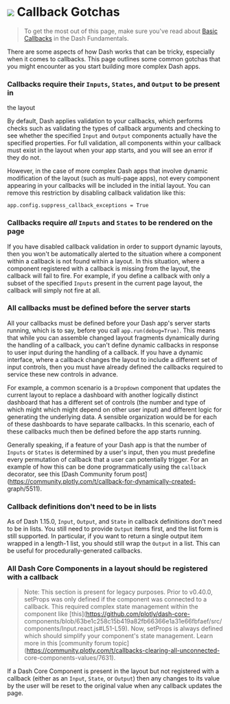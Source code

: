# ![](/assets/images/language_icons/python_50px.svg) Callback Gotchas

> To get the most out of this page, make sure you've read about [Basic
> Callbacks](/basic-callbacks) in the Dash Fundamentals.

There are some aspects of how Dash works that can be tricky, especially when
it comes to callbacks. This page outlines some common gotchas that you might
encounter as you start building more complex Dash apps.

### Callbacks require their `Inputs`, `States`, and `Output` to be present in
the layout

By default, Dash applies validation to your callbacks, which performs checks
such as validating the types of callback arguments and checking to see whether
the specified `Input` and `Output` components actually have the specified
properties. For full validation, all components within your callback must
exist in the layout when your app starts, and you will see an error if they do
not.

However, in the case of more complex Dash apps that involve dynamic
modification of the layout (such as multi-page apps), not every component
appearing in your callbacks will be included in the initial layout. You can
remove this restriction by disabling callback validation like this:

    
    
    app.config.suppress_callback_exceptions = True

### Callbacks require _all_ `Inputs` and `States` to be rendered on the page

If you have disabled callback validation in order to support dynamic layouts,
then you won't be automatically alerted to the situation where a component
within a callback is not found within a layout. In this situation, where a
component registered with a callback is missing from the layout, the callback
will fail to fire. For example, if you define a callback with only a subset of
the specified `Inputs` present in the current page layout, the callback will
simply not fire at all.

### All callbacks must be defined before the server starts

All your callbacks must be defined before your Dash app's server starts
running, which is to say, before you call `app.run(debug=True)`. This means
that while you can assemble changed layout fragments dynamically during the
handling of a callback, you can't define dynamic callbacks in response to user
input during the handling of a callback. If you have a dynamic interface,
where a callback changes the layout to include a different set of input
controls, then you must have already defined the callbacks required to service
these new controls in advance.

For example, a common scenario is a `Dropdown` component that updates the
current layout to replace a dashboard with another logically distinct
dashboard that has a different set of controls (the number and type of which
might which might depend on other user input) and different logic for
generating the underlying data. A sensible organization would be for each of
these dashboards to have separate callbacks. In this scenario, each of these
callbacks much then be defined before the app starts running.

Generally speaking, if a feature of your Dash app is that the number of
`Inputs` or `States` is determined by a user's input, then you must predefine
every permutation of callback that a user can potentially trigger. For an
example of how this can be done programmatically using the `callback`
decorator, see this [Dash Community forum
post](https://community.plotly.com/t/callback-for-dynamically-created-
graph/5511).

### Callback definitions don't need to be in lists

As of Dash 1.15.0, `Input`, `Output`, and `State` in callback definitions
don't need to be in lists. You still need to provide `Output` items first, and
the list form is still supported. In particular, if you want to return a
single output item wrapped in a length-1 list, you should still wrap the
`Output` in a list. This can be useful for procedurally-generated callbacks.

### All Dash Core Components in a layout should be registered with a callback

> Note: This section is present for legacy purposes. Prior to v0.40.0,
> setProps was only defined if the component was connected to a callback. This
> required complex state management within the component like
> [this](https://github.com/plotly/dash-core-
> components/blob/63be1c258c15b419a82fb66366e1a31e66fbfaef/src/components/Input.react.js#L51-L59).
> Now, setProps is always defined which should simplify your component's state
> management. Learn more in this [community forum
> topic](https://community.plotly.com/t/callbacks-clearing-all-unconnected-
> core-components-values/7631).

If a Dash Core Component is present in the layout but not registered with a
callback (either as an `Input`, `State`, or `Output`) then any changes to its
value by the user will be reset to the original value when any callback
updates the page.

